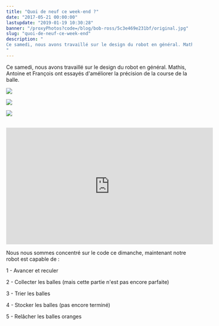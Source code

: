 ```yaml
---
title: "Quoi de neuf ce week-end ?"
date: "2017-05-21 00:00:00"
lastupdate: "2019-01-19 10:30:28"
banner: "/proxyPhotos?code=/blog/bob-ross/5c3e469e231bf/original.jpg"
slug: "quoi-de-neuf-ce-week-end"
description: " 
Ce samedi, nous avons travaillé sur le design du robot en général. Mathis, Antoine et François ont essayés d'améliorer la précision de la cours
"
---
```

Ce samedi, nous avons travaillé sur le design du robot en général. Mathis, Antoine et François ont essayés d'améliorer la précision de la course de la balle.

![](/proxyPhotos?code=/blog/bob-ross/5c3e469ea662e/50.jpg)

![](/proxyPhotos?code=/blog/bob-ross/5c3e469f158f8/50.jpg)

![](/proxyPhotos?code=/blog/bob-ross/5c3e469f76001/50.jpg)

<br>
<iframe width="560" height="315" src="https://www.youtube-nocookie.com/embed/D4bqhBrtKeM" frameborder="0" allow="accelerometer; autoplay; encrypted-media; gyroscope; picture-in-picture" allowfullscreen></iframe>

<br>

Nous nous sommes concentré sur le code ce dimanche, maintenant notre robot est capable de :

1 - Avancer et reculer

2 - Collecter les balles (mais cette partie n'est pas encore parfaite)

3 - Trier les balles

4 - Stocker les balles (pas encore terminé)

5 - Relâcher les balles oranges
    